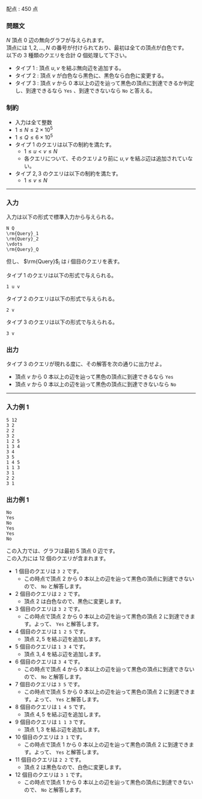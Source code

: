 配点 : $450$ 点

### 問題文

$N$ 頂点 $0$ 辺の無向グラフが与えられます。  
頂点には $1,2,\dots,N$ の番号が付けられており、最初は全ての頂点が白色です。  
以下の $3$ 種類のクエリを合計 $Q$ 個処理して下さい。

  * タイプ $1$ : 頂点 $u,v$ を結ぶ無向辺を追加する。
  * タイプ $2$ : 頂点 $v$ が白色なら黒色に、黒色なら白色に変更する。
  * タイプ $3$ : 頂点 $v$ から $0$ 本以上の辺を辿って黒色の頂点に到達できるか判定し、到達できるなら `Yes` 、到達できないなら `No` と答える。



### 制約

  * 入力は全て整数
  * $1 \le N \le 2 \times 10^5$
  * $1 \le Q \le 6 \times 10^5$
  * タイプ $1$ のクエリは以下の制約を満たす。
    * $1 \le u < v \le N$
    * 各クエリについて、そのクエリより前に $u,v$ を結ぶ辺は追加されていない。
  * タイプ $2,3$ のクエリは以下の制約を満たす。
    * $1 \le v \le N$



* * *

### 入力

入力は以下の形式で標準入力から与えられる。
    
    
    N Q
    \rm{Query}_1
    \rm{Query}_2
    \vdots
    \rm{Query}_Q

但し、 $\rm{Query}$$_i$ は $i$ 個目のクエリを表す。

タイプ $1$ のクエリは以下の形式で与えられる。
    
    
    1 u v

タイプ $2$ のクエリは以下の形式で与えられる。
    
    
    2 v

タイプ $3$ のクエリは以下の形式で与えられる。
    
    
    3 v

### 出力

タイプ $3$ のクエリが現れる度に、その解答を次の通りに出力せよ。

  * 頂点 $v$ から $0$ 本以上の辺を辿って黒色の頂点に到達できるなら `Yes`
  * 頂点 $v$ から $0$ 本以上の辺を辿って黒色の頂点に到達できないなら `No`



* * *

### 入力例 1
    
    
    5 12
    3 2
    2 2
    3 2
    1 2 5
    1 3 4
    3 4
    3 5
    1 4 5
    1 1 3
    3 1
    2 2
    3 1

### 出力例 1
    
    
    No
    Yes
    No
    Yes
    Yes
    No

この入力では、グラフは最初 $5$ 頂点 $0$ 辺です。  
この入力には $12$ 個のクエリが含まれます。

  * $1$ 個目のクエリは `3 2` です。
    * この時点で頂点 $2$ から $0$ 本以上の辺を辿って黒色の頂点に到達できないので、 `No` と解答します。
  * $2$ 個目のクエリは `2 2` です。
    * 頂点 $2$ は白色なので、黒色に変更します。
  * $3$ 個目のクエリは `3 2` です。
    * この時点で頂点 $2$ から $0$ 本以上の辺を辿って黒色の頂点 $2$ に到達できます。よって、 `Yes` と解答します。
  * $4$ 個目のクエリは `1 2 5` です。
    * 頂点 $2,5$ を結ぶ辺を追加します。
  * $5$ 個目のクエリは `1 3 4` です。
    * 頂点 $3,4$ を結ぶ辺を追加します。
  * $6$ 個目のクエリは `3 4` です。
    * この時点で頂点 $4$ から $0$ 本以上の辺を辿って黒色の頂点に到達できないので、 `No` と解答します。
  * $7$ 個目のクエリは `3 5` です。
    * この時点で頂点 $5$ から $0$ 本以上の辺を辿って黒色の頂点 $2$ に到達できます。よって、 `Yes` と解答します。
  * $8$ 個目のクエリは `1 4 5` です。
    * 頂点 $4,5$ を結ぶ辺を追加します。
  * $9$ 個目のクエリは `1 1 3` です。
    * 頂点 $1,3$ を結ぶ辺を追加します。
  * $10$ 個目のクエリは `3 1` です。
    * この時点で頂点 $1$ から $0$ 本以上の辺を辿って黒色の頂点 $2$ に到達できます。よって、 `Yes` と解答します。
  * $11$ 個目のクエリは `2 2` です。
    * 頂点 $2$ は黒色なので、白色に変更します。
  * $12$ 個目のクエリは `3 1` です。
    * この時点で頂点 $1$ から $0$ 本以上の辺を辿って黒色の頂点に到達できないので、 `No` と解答します。